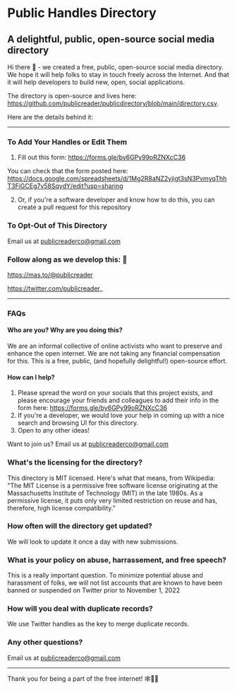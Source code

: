 # Public Handles Directory
A delightful, public, open-source social media directory
---
Hi there 👋 - we created a free, public, open-source social media directory. We hope it will help folks to stay in touch freely across the Internet. And that it will help developers to build new, open, social applications.

The directory is open-source and lives here: https://github.com/publicreader/publicdirectory/blob/main/directory.csv.

Here are the details behind it:


---
### To Add Your Handles or Edit Them

1) Fill out this form: https://forms.gle/by6GPy99oRZNXcC36

You can check that the form posted here: https://docs.google.com/spreadsheets/d/1Mg2R8aNZ2yjigt3sN3PvmyqThhT3FiGCEg7v58SqydY/edit?usp=sharing

2) Or, if you're a software developer and know how to do this, you can create a pull request for this repository


### To Opt-Out of This Directory

Email us at publicreaderco@gmail.com


### Follow along as we develop this: 🙂

https://mas.to/@publicreader

https://twitter.com/publicreader_

---
### FAQs

#### Who are you? Why are you doing this?
We are an informal collective of online activists who want to preserve and enhance the open internet. We are not taking any financial compensation for this. This is a free, public, (and hopefully delightful!) open-source effort.

#### How can I help?

1) Please spread the word on your socials that this project exists, and please encourage your friends and colleagues to add their info in the form here: https://forms.gle/by6GPy99oRZNXcC36
2) If you're a developer, we would love your help in coming up with a nice search and browsing UI for this directory.
3) Open to any other ideas!

Want to join us? Email us at publicreaderco@gmail.com

### What's the licensing for the directory?

This directory is MIT licensed. Here's what that means, from Wikipedia: "The MIT License is a permissive free software license originating at the Massachusetts Institute of Technology (MIT) in the late 1980s. As a permissive license, it puts only very limited restriction on reuse and has, therefore, high license compatibility."

### How often will the directory get updated?

We will look to update it once a day with new submissions. 

### What is your policy on abuse, harrassement, and free speech?

This is a really important question. To minimize potential abuse and harassment of folks, we will not list accounts that are known to have been banned or suspended on Twitter prior to November 1, 2022

### How will you deal with duplicate records?

We use Twitter handles as the key to merge duplicate records.

### Any other questions?

Email us at publicreaderco@gmail.com

---
Thank you for being a part of the free internet! 🕸💪🙂
